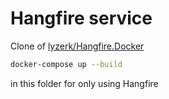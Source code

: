 # Hangfire service
Clone of [lyzerk/Hangfire.Docker](https://github.com/lyzerk/Hangfire.Docker)

```sh
docker-compose up --build 
```
in this folder for only using Hangfire
